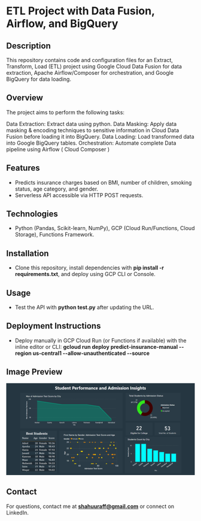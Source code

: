 # ETL Project with Data Fusion, Airflow, and BigQuery

## Description
This repository contains code and configuration files for an Extract, Transform, Load (ETL) project using Google Cloud Data Fusion for data extraction, Apache Airflow/Composer for orchestration, and Google BigQuery for data loading.

## Overview
The project aims to perform the following tasks:

Data Extraction: Extract data using python.
Data Masking: Apply data masking & encoding techniques to sensitive information in Cloud Data Fusion before loading it into BigQuery.
Data Loading: Load transformed data into Google BigQuery tables.
Orchestration: Automate complete Data pipeline using Airflow ( Cloud Composer )

## Features
- Predicts insurance charges based on BMI, number of children, smoking status, age category, and gender.
- Serverless API accessible via HTTP POST requests.
  
## Technologies
- Python (Pandas, Scikit-learn, NumPy), GCP (Cloud Run/Functions, Cloud Storage), Functions Framework.

## Installation 
- Clone this repository, install dependencies with **pip install -r requirements.txt**, and deploy using GCP CLI or Console.

## Usage
- Test the API with **python test.py** after updating the URL.

## Deployment Instructions
- Deploy manually in GCP Cloud Run (or Functions if available) with the inline editor or CLI: **gcloud run deploy predict-insurance-manual --region us-central1 --allow-unauthenticated --source**

## Image Preview
![Students Admission Report](https://github.com/muhdshahan/PJ5-Students-Admission-Report/blob/main/Students%20Admission%20Report.png)

## Contact
For questions, contact me at **shahuuraff@gmail.com** or connect on LinkedIn.
